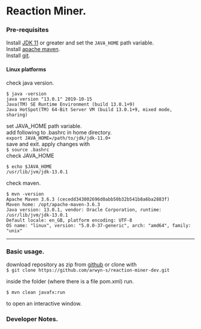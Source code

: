 # Reaction Miner.

### Pre-requisites
Install [JDK 11](https://www.oracle.com/technetwork/java/javase/downloads/jdk11-downloads-5066655.html) or greater and set the `JAVA_HOME` path variable.  
Install [apache maven](https://maven.apache.org/download.cgi).  
Install [git](https://git-scm.com/downloads).  

#### Linux platforms

check java version.
```
$ java -version
java version "13.0.1" 2019-10-15
Java(TM) SE Runtime Environment (build 13.0.1+9)
Java HotSpot(TM) 64-Bit Server VM (build 13.0.1+9, mixed mode, sharing)
```
set JAVA_HOME path variable.  
add following to .bashrc in home directory.  
`export JAVA_HOME=/path/to/jdk/jdk-11.0+`  
save and exit. apply changes with  
`$ source .bashrc`  
check JAVA_HOME  
```
$ echo $JAVA_HOME
/usr/lib/jvm/jdk-13.0.1
```
check maven.
```
$ mvn -version
Apache Maven 3.6.3 (cecedd343002696d0abb50b32b541b8a6ba2883f)
Maven home: /opt/apache-maven-3.6.3
Java version: 13.0.1, vendor: Oracle Corporation, runtime: /usr/lib/jvm/jdk-13.0.1
Default locale: en_GB, platform encoding: UTF-8
OS name: "linux", version: "5.0.0-37-generic", arch: "amd64", family: "unix"
```
-----
### Basic usage.

download repository as zip from [github](https://github.com/arwyn-s/reaction-miner-dev.git) or 
clone with   
`$ git clone https://github.com/arwyn-s/reaction-miner-dev.git`

inside the folder (where there is a file pom.xml) run.  

`$ mvn clean javafx:run`
 
 to open an interactive window.


 ### Developer Notes.